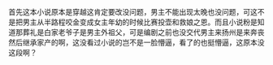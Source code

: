 

首先这本小说原本是穿越这肯定要改没问题，男主不能出现太晚也没问题，可这不是把男主从半路程咬金变成女主年幼的时候比赛投壶和救娘之恩。而且小说粉是知道那葬礼是白家老爷子是男主外祖父，可是编剧之前也没交代男主来扬州是来奔丧然后继承家产的啊，这没看过小说的岂不是一脸懵逼，看了的也挺懵逼，这原本没这段啊？



